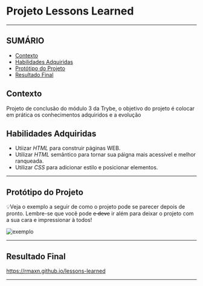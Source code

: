 # Projeto Lessons Learned

---

## SUMÁRIO

- [Contexto](#contexto)
- [Habilidades Adquiridas](#habilidades-adquiridas)
- [Protótipo do Projeto](#prototipo-do-projeto)
- [Resultado Final](#resultado-final)

## Contexto
Projeto de conclusão do módulo 3 da Trybe, o objetivo do projeto é colocar em prática os conhecimentos adquiridos e a evolução

## Habilidades Adquiridas

* Utiizar _HTML_ para construir páginas WEB.
* Utilizar _HTML_ semântico para tornar sua páigna mais acessível e melhor ranqueada.
* Utilizar _CSS_ para adicionar estilo e posicionar elementos.

---

## Protótipo do Projeto

💡Veja o exemplo a seguir de como o projeto pode se parecer depois de pronto. Lembre-se que você pode ~~e deve~~ ir além para deixar o projeto com a sua cara e impressionar à todos!

![exemplo](./exemplo.png)

---

## Resultado Final

https://rmaxn.github.io/lessons-learned

---